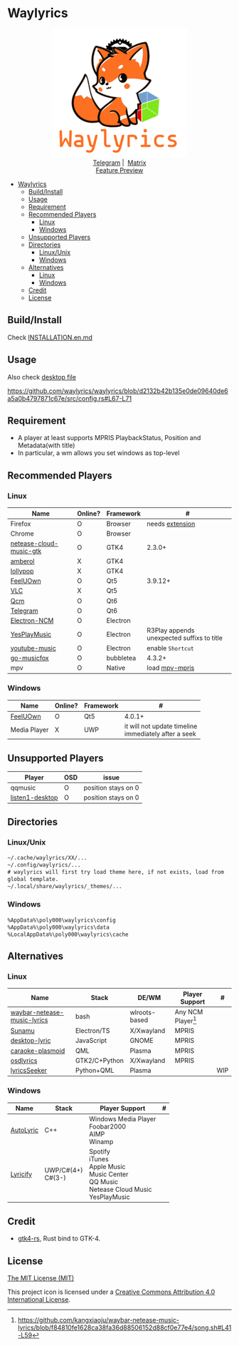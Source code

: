 # Waylyrics

<p align="center">
  <img src="img/waylyrics.png" style="height: 30vw"></img>
  <br />
  <a href="https://t.me/+FWgnE0GRDYZhNjc1">Telegram</a>&nbsp;|&nbsp;
  <a href="https://matrix.to/#/#waylyrics_x:catgirl.cloud">Matrix</a>
  <br />
  <a href="https://www.bilibili.com/video/BV1ap421R7nD" target="blank">Feature Preview</a>
</p>

- [Waylyrics](#waylyrics)
  - [Build/Install](#buildinstall)
  - [Usage](#usage)
  - [Requirement](#requirement)
  - [Recommended Players](#recommended-players)
    - [Linux](#linux)
    - [Windows](#windows)
  - [Unsupported Players](#unsupported-players)
  - [Directories](#directories)
    - [Linux/Unix](#linuxunix)
    - [Windows](#windows-1)
  - [Alternatives](#alternatives)
    - [Linux](#linux-1)
    - [Windows](#windows-2)
  - [Credit](#credit)
  - [License](#license)

## Build/Install

Check [INSTALLATION.en.md](doc/INSTALLATION.en.md)

## Usage

Also check [desktop file](io.poly000.waylyrics.desktop)

https://github.com/waylyrics/waylyrics/blob/d2132b42b135e0de09640de6a5a0b4797871c67e/src/config.rs#L67-L71

## Requirement

- A player at least supports MPRIS PlaybackStatus, Position and Metadata(with title)
- In particular, a wm allows you set windows as top-level

## Recommended Players

### Linux

[extension]: https://addons.mozilla.org/en-US/firefox/addon/plasma-integration/
[netease-cloud-music-gtk]: https://github.com/gmg137/netease-cloud-music-gtk
[amberol]: https://gitlab.gnome.org/World/amberol
[lollypop]: https://github.com/hamonikr/lollypop

[FeelUOwn]: https://github.com/feeluown/FeelUOwn/
[Qcm]: https://github.com/hypengw/Qcm
[Telegram]: https://t.me/Music163Bot
[VLC]: https://www.videolan.org

[Electron-NCM]: https://github.com/Rocket1184/electron-netease-cloud-music
[YesPlayMusic]: https://github.com/qier222/YesPlayMusic
[youtube-music]: https://github.com/th-ch/youtube-music

[go-musicfox]: https://github.com/go-musicfox/go-musicfox
[fb7e486]: https://github.com/go-musicfox/go-musicfox/commit/fb7e4865a39c9537f3868d62dae7c8690a9ca8c4

[mpv-mpris]: https://github.com/hoyon/mpv-mpris

| Name                      | Online? | Framework | #                                          |
| ------------------------- | ------- | --------- | ------------------------------------------ |
| Firefox                   | O       | Browser   | needs [extension]                          |
| Chrome                    | O       | Browser   |                                            |
| [netease-cloud-music-gtk] | O       | GTK4      | 2.3.0+                                     |
| [amberol]                 | X       | GTK4      |                                            |
| [lollypop]                | X       | GTK4      |                                            |
| [FeelUOwn]                | O       | Qt5       | 3.9.12+                                    |
| [VLC]                     | X       | Qt5       |                                            |
| [Qcm]                     | O       | Qt6       |                                            |
| [Telegram]                | O       | Qt6       |                                            |
| [Electron-NCM]            | O       | Electron  |                                            |
| [YesPlayMusic]            | O       | Electron  | R3Play appends unexpected suffixs to title |
| [youtube-music]           | O       | Electron  | enable `Shortcut`                          |
| [go-musicfox]             | O       | bubbletea | 4.3.2+                                     |
| mpv                       | O       | Native    | load [mpv-mpris]                           |

### Windows

| Name         | Online? | Framework | #                                                         |
| ------------ | ------- | --------- | --------------------------------------------------------- |
| [FeelUOwn]   | O       | Qt5       | 4.0.1+                                                    |
| Media Player | X       | UWP       | it will not update timeline <br> immediately after a seek |

## Unsupported Players

[listen1-desktop]: https://github.com/listen1/listen1_desktop

| Player            | OSD | issue               |
| ----------------- | --- | ------------------- |
| qqmusic           | O   | position stays on 0 |
| [listen1-desktop] | O   | position stays on 0 |

## Directories

### Linux/Unix

```
~/.cache/waylyrics/XX/...
~/.config/waylyrics/...
# waylyrics will first try load theme here, if not exists, load from global template.
~/.local/share/waylyrics/_themes/...
```

### Windows

```
%AppData%\poly000\waylyrics\config
%AppData%\poly000\waylyrics\data
%LocalAppData%\poly000\waylyrics\cache
```

## Alternatives

[waybar-netease-music-lyrics]: https://github.com/kangxiaoju/waybar-netease-music-lyrics
[Sunamu]: https://github.com/NyaomiDEV/Sunamu
[lyricsSeeker]: https://github.com/BruceZhang1993/LyricsSeeker
[caraoke-plasmoid]: https://github.com/Copay/caraoke-plasmoid
[desktop-lyric]: https://github.com/tuberry/desktop-lyric
[AutoLyric]: https://www.autolyric.com/
[Lyricify]: https://github.com/WXRIW/Lyricify-App
[osdlyrics]: https://github.com/osdlyrics/osdlyrics

### Linux

| Name                          | Stack         | DE/WM         | Player Support     | #   |
| ----------------------------- | ------------- | ------------- | ------------------ | --- |
| [waybar-netease-music-lyrics] | bash          | wlroots-based | Any NCM Player[^0] |     |
| [Sunamu]                      | Electron/TS   | X/Xwayland    | MPRIS              |     |
| [desktop-lyric]               | JavaScript    | GNOME         | MPRIS              |     |
| [caraoke-plasmoid]            | QML           | Plasma        | MPRIS              |     |
| [osdlyrics]                   | GTK2/C+Python | X/Xwayland    | MPRIS              |     |
| [lyricsSeeker]                | Python+QML    | Plasma        |                    | WIP |

[^0]: https://github.com/kangxiaoju/waybar-netease-music-lyrics/blob/f84810fe1628ca38fa36d88506152d88cf0e77e4/song.sh#L41-L59

### Windows

| Name        | Stack                | Player Support                                                                                      | #   |
| ----------- | -------------------- | --------------------------------------------------------------------------------------------------- | --- |
| [AutoLyric] | C++                  | Windows Media Player<br>Foobar2000<br>AIMP<br>Winamp                                                |     |
| [Lyricify]  | UWP/C#(4+)<br>C#(3-) | Spotify<br>iTunes<br>Apple Music<br>Music Center<br>QQ Music<br>Netease Cloud Music<br>YesPlayMusic |     |

## Credit

[gtk4-rs]: https://github.com/gtk-rs/gtk4-rs

- [gtk4-rs], Rust bind to GTK-4.


## License

[The MIT License (MIT)](https://raw.githubusercontent.com/waylyrics/waylyrics/master/LICENSE)

This project icon is licensed under a [Creative Commons Attribution 4.0 International License](https://creativecommons.org/licenses/by/4.0/).

